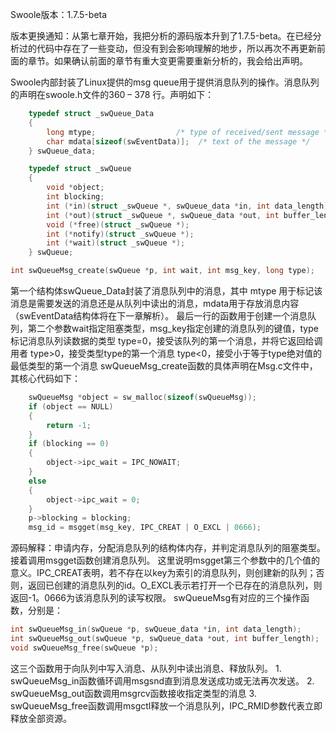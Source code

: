 Swoole版本：1.7.5-beta

版本更换通知：从第七章开始，我把分析的源码版本升到了1.7.5-beta。在已经分析过的代码中存在了一些变动，但没有到会影响理解的地步，所以再次不再更新前面的章节。如果确认前面的章节有重大变更需要重新分析的，我会给出声明。

Swoole内部封装了Linux提供的msg queue用于提供消息队列的操作。消息队列的声明在swoole.h文件的360 – 378 行。声明如下：
```c
    typedef struct _swQueue_Data
    {
        long mtype;                  /* type of received/sent message */
        char mdata[sizeof(swEventData)];  /* text of the message */
    } swQueue_data;

    typedef struct _swQueue
    {
        void *object;
        int blocking;
        int (*in)(struct _swQueue *, swQueue_data *in, int data_length);
        int (*out)(struct _swQueue *, swQueue_data *out, int buffer_length);
        void (*free)(struct _swQueue *);
        int (*notify)(struct _swQueue *);
        int (*wait)(struct _swQueue *);
    } swQueue;
```
```c
int swQueueMsg_create(swQueue *p, int wait, int msg_key, long type);
```
第一个结构体swQueue_Data封装了消息队列中的消息，其中 mtype 用于标记该消息是需要发送的消息还是从队列中读出的消息，mdata用于存放消息内容（swEventData结构体将在下一章解析）。 最后一行的函数用于创建一个消息队列，第二个参数wait指定阻塞类型，msg_key指定创建的消息队列的键值，type标记消息队列读数据的类型 type=0，接受该队列的第一个消息，并将它返回给调用者 type>0，接受类型type的第一个消息 type<0，接受小于等于type绝对值的最低类型的第一个消息 swQueueMsg_create函数的具体声明在Msg.c文件中，其核心代码如下：

```c
    swQueueMsg *object = sw_malloc(sizeof(swQueueMsg));
    if (object == NULL)
    {
        return -1;
    }
    if (blocking == 0)
    {
        object->ipc_wait = IPC_NOWAIT;
    }
    else
    {
        object->ipc_wait = 0;
    }
    p->blocking = blocking;
    msg_id = msgget(msg_key, IPC_CREAT | O_EXCL | 0666);
```    
源码解释：申请内存，分配消息队列的结构体内存，并判定消息队列的阻塞类型。接着调用msgget函数创建消息队列。 这里说明msgget第三个参数中的几个值的意义。IPC_CREAT表明，若不存在以key为索引的消息队列，则创建新的队列；否则，返回已创建的消息队列的id。O_EXCL表示若打开一个已存在的消息队列，则返回-1。0666为该消息队列的读写权限。 swQueueMsg有对应的三个操作函数，分别是：
```c
int swQueueMsg_in(swQueue *p, swQueue_data *in, int data_length);
int swQueueMsg_out(swQueue *p, swQueue_data *out, int buffer_length);
void swQueueMsg_free(swQueue *p);
```
这三个函数用于向队列中写入消息、从队列中读出消息、释放队列。 1. swQueueMsg_in函数循环调用msgsnd直到消息发送成功或无法再次发送。 2. swQueueMsg_out函数调用msgrcv函数接收指定类型的消息 3. swQueueMsg_free函数调用msgctl释放一个消息队列，IPC_RMID参数代表立即释放全部资源。
